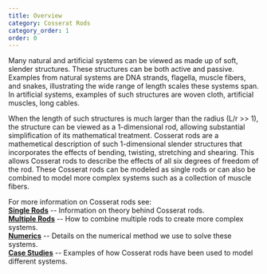 ```yaml
---
title: Overview
category: Cosserat Rods
category_order: 1
order: 0
---
```


Many natural and artificial systems can be viewed as made up of soft, slender structures. These structures can be both active and passive. Examples from natural systems are DNA strands, flagella, muscle fibers, and snakes, illustrating the wide range of length scales these systems span. In artificial systems, examples of such structures are woven cloth, artificial muscles, long cables. 

When the length of such structures is much larger than the radius (L/r >> 1), the structure can be viewed as a 1-dimensional rod, allowing substantial simplification of its mathematical treatment. Cosserat rods are a mathemetical description of such 1-dimensional slender structures that incorporates the effects of bending, twisting, stretching and shearing. This allows Cosserat rods to describe the effects of all six degrees of freedom of the rod. These Cosserat rods can be modeled as single rods or can also be combined to model more complex systems such as a collection of muscle fibers. 

For more information on Cosserat rods see:  
[**Single Rods**](../theory/) -- Information on theory behind Cosserat rods.  
[**Multiple Rods**](../multiple-rods/) -- How to combine multiple rods to create more complex systems.  
[**Numerics**](../numerics) -- Details on the numerical method we use to solve these systems.  
[**Case Studies**](../case-studies/) -- Examples of how Cosserat rods have been used to model different systems.  